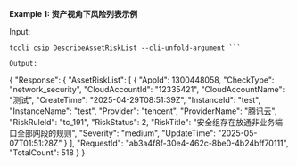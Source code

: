 **Example 1: 资产视角下风险列表示例**



Input: 

```
tccli csip DescribeAssetRiskList --cli-unfold-argument ```

Output: 
```
{
    "Response": {
        "AssetRiskList": [
            {
                "AppId": 1300448058,
                "CheckType": "network_security",
                "CloudAccountId": "12335421",
                "CloudAccountName": "测试",
                "CreateTime": "2025-04-29T08:51:39Z",
                "InstanceId": "test",
                "InstanceName": "test",
                "Provider": "tencent",
                "ProviderName": "腾讯云",
                "RiskRuleId": "tc_191",
                "RiskStatus": 2,
                "RiskTitle": "安全组存在放通非业务端口全部网段的规则",
                "Severity": "medium",
                "UpdateTime": "2025-05-07T01:51:28Z"
            }
        ],
        "RequestId": "ab3a4f8f-30e4-462c-8be0-4b24bff70111",
        "TotalCount": 518
    }
}
```


